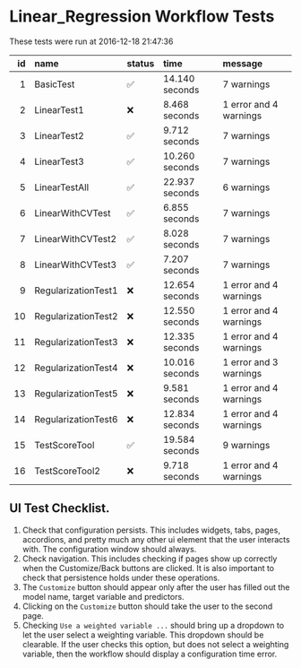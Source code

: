 # Linear_Regression Workflow Tests



These tests were run at 2016-12-18 21:47:36



| id|name                |status   |time           |message                |
|--:|:-------------------|:--------|:--------------|:----------------------|
|  1|BasicTest           |&#9989;  |14.140 seconds |7 warnings             |
|  2|LinearTest1         |&#x274C; |8.468 seconds  |1 error and 4 warnings |
|  3|LinearTest2         |&#9989;  |9.712 seconds  |7 warnings             |
|  4|LinearTest3         |&#9989;  |10.260 seconds |7 warnings             |
|  5|LinearTestAll       |&#9989;  |22.937 seconds |6 warnings             |
|  6|LinearWithCVTest    |&#9989;  |6.855 seconds  |7 warnings             |
|  7|LinearWithCVTest2   |&#9989;  |8.028 seconds  |7 warnings             |
|  8|LinearWithCVTest3   |&#9989;  |7.207 seconds  |7 warnings             |
|  9|RegularizationTest1 |&#x274C; |12.654 seconds |1 error and 4 warnings |
| 10|RegularizationTest2 |&#x274C; |12.550 seconds |1 error and 4 warnings |
| 11|RegularizationTest3 |&#x274C; |12.335 seconds |1 error and 4 warnings |
| 12|RegularizationTest4 |&#x274C; |10.016 seconds |1 error and 3 warnings |
| 13|RegularizationTest5 |&#x274C; |9.581 seconds  |1 error and 4 warnings |
| 14|RegularizationTest6 |&#x274C; |12.834 seconds |1 error and 4 warnings |
| 15|TestScoreTool       |&#9989;  |19.584 seconds |9 warnings             |
| 16|TestScoreTool2      |&#x274C; |9.718 seconds  |1 error and 4 warnings |


## UI Test Checklist.

1. Check that configuration persists. This includes widgets, tabs, pages, accordions, and pretty much any other ui element that the user interacts with. The configuration window should always.
2. Check navigation. This includes checking if pages show up correctly when the Customize/Back buttons are clicked. It is also important to check that persistence holds under these operations.
3. The `Customize` button should appear only after the user has filled out the model name, target variable and predictors.
4. Clicking on the `Customize` button should take the user to the second page.
5. Checking `Use a weighted variable ...` should bring up a dropdown to let the user select a weighting variable. This dropdown should be clearable. If the user checks this option, but does not select a weighting variable, then the workflow should display a configuration time error.
